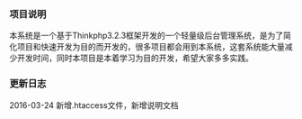 <h3>项目说明</h3>
<p>
本系统是一个基于Thinkphp3.2.3框架开发的一个轻量级后台管理系统，是为了简化项目和快速开发为目的而开发的，很多项目都会用到本系统，这套系统能大量减少开发时间，同时本项目是本着学习为目的开发，希望大家多多实践。
</p>
<h3>更新日志</h3>
<p>2016-03-24 新增.htaccess文件，新增说明文档</p>